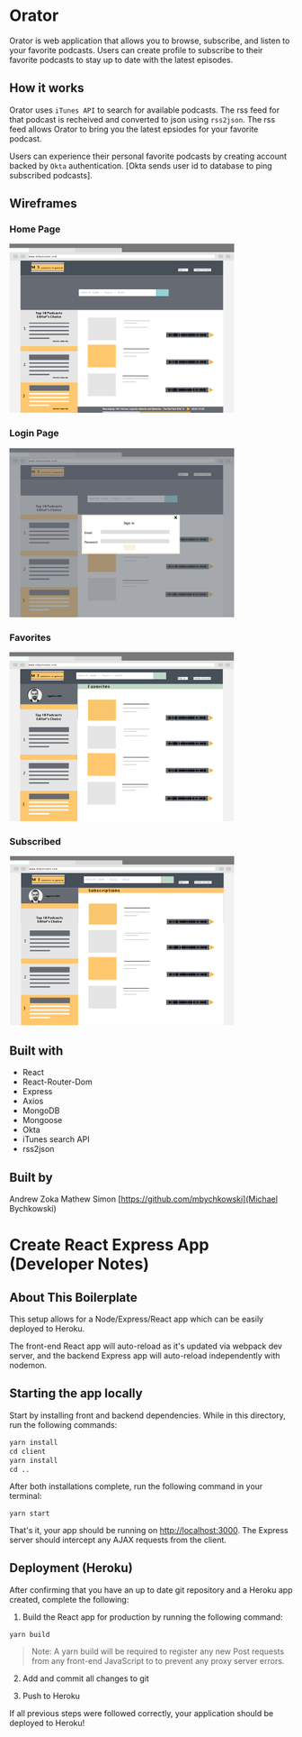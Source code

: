 # Orator
Orator is web application that allows you to browse, subscribe, and listen to your favorite podcasts. Users can create profile to subscribe to their favorite podcasts to stay up to date with the latest episodes.

## How it works
Orator uses `iTunes API` to search for available podcasts. The rss feed for that podcast is recheived and converted to json using `rss2json`. The rss feed allows Orator to bring you the latest epsiodes for your favorite podcast.

Users can experience their personal favorite podcasts by creating account backed by `Okta` authentication. [Okta sends user id to database to ping subscribed podcasts].

## Wireframes

### Home Page
<img src ="Wireframe_Images/Podcast-Wireframe.png" width="400">

### Login Page
<img src="Wireframe_Images/Podcast-Wireframe3.png" width="400">

### Favorites
<img src= "Wireframe_Images/Podcast-Wireframe4.png" width="400">

### Subscribed
<img src= "Wireframe_Images/Podcast-Wireframe5.png" width="400">

## Built with
* React
* React-Router-Dom
* Express
* Axios
* MongoDB
* Mongoose
* Okta
* iTunes search API
* rss2json

## Built by
Andrew Zoka
Mathew Simon
[https://github.com/mbychkowski](Michael Bychkowski)

# Create React Express App (Developer Notes)

## About This Boilerplate

This setup allows for a Node/Express/React app which can be easily deployed to Heroku.

The front-end React app will auto-reload as it's updated via webpack dev server, and the backend Express app will auto-reload independently with nodemon.

## Starting the app locally

Start by installing front and backend dependencies. While in this directory, run the following commands:

```
yarn install
cd client
yarn install
cd ..
```

After both installations complete, run the following command in your terminal:

```
yarn start
```

That's it, your app should be running on <http://localhost:3000>. The Express server should intercept any AJAX requests from the client.

## Deployment (Heroku)

After confirming that you have an up to date git repository and a Heroku app created, complete the following:

1. Build the React app for production by running the following command:

```
yarn build
```
> Note: A yarn build will be required to register any new Post requests from any front-end JavaScript to to prevent any proxy server errors.

2. Add and commit all changes to git

3. Push to Heroku

If all previous steps were followed correctly, your application should be deployed to Heroku!

